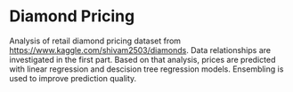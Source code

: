 # Diamond Pricing

Analysis of retail diamond pricing dataset from https://www.kaggle.com/shivam2503/diamonds.
Data relationships are investigated in the first part.
Based on that analysis, prices are predicted with linear regression and descision tree regression models.
Ensembling is used to improve prediction quality.
